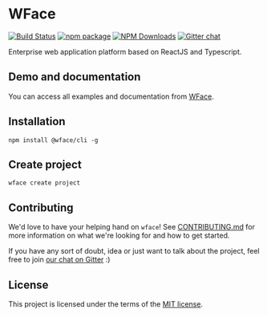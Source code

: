 # WFace

[![Build Status](https://travis-ci.org/digiturk-dev/wface.svg?branch=master)](https://travis-ci.org/digiturk-dev/wface)
[![npm package](https://img.shields.io/npm/v/@wface/components/latest.svg)](https://www.npmjs.com/package/@wface/components)
[![NPM Downloads](https://img.shields.io/npm/dt/@wface/components.svg?style=flat)](https://npmcharts.com/compare/@wface/components?minimal=true)
[![Gitter chat](https://badges.gitter.im/gitterHQ/gitter.png)](https://gitter.im/wface-im/community)

Enterprise web application platform based on ReactJS and Typescript.


## Demo and documentation
You can access all examples and documentation from [WFace](http://wface.digiturk.io).

## Installation

    npm install @wface/cli -g

## Create project

    wface create project


## Contributing

We'd love to have your helping hand on `wface`! See [CONTRIBUTING.md](https://github.com/digiturk-dev/wface/blob/master/CONTRIBUTING.md) for more information on what we're looking for and how to get started.

If you have any sort of doubt, idea or just want to talk about the project, feel free to join [our chat on Gitter](https://gitter.im/wface-im/community) :)

## License

This project is licensed under the terms of the [MIT license](/LICENSE).

